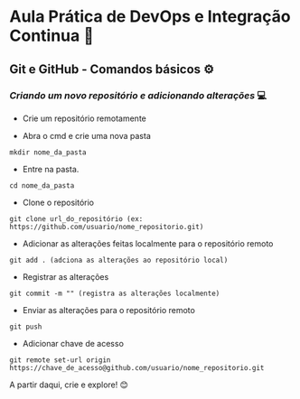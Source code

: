 # Aula Prática de DevOps e Integração Continua :rocket:

## Git e GitHub - Comandos básicos ⚙️

### _Criando um novo repositório e adicionando alterações_ :computer:	

- Crie um repositório remotamente

- Abra o cmd e crie uma nova pasta

```
mkdir nome_da_pasta
```

- Entre na pasta.

```
cd nome_da_pasta
```

- Clone o repositório

```
git clone url_do_repositório (ex: https://github.com/usuario/nome_repositorio.git)
```

- Adicionar as alterações feitas localmente para o repositório remoto

```
git add . (adciona as alterações ao repositório local)
```

- Registrar as alterações

```
git commit -m "" (registra as alterações localmente)
```
- Enviar as alterações para o repositório remoto

```
git push
```

- Adicionar chave de acesso 

```
git remote set-url origin https://chave_de_acesso@github.com/usuario/nome_repositorio.git
```
A partir daqui, crie e explore! :blush:



